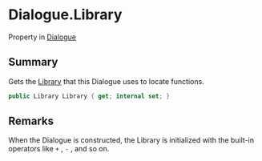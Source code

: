 # Dialogue.Library

Property in [Dialogue](/docs/api/csharp/yarn.dialogue.md)

## Summary


Gets the  [Library](yarn.library.md)  that this Dialogue uses to
locate functions.


```csharp
public Library Library { get; internal set; }
```

## Remarks


When the Dialogue is constructed, the Library is initialized with
the built-in operators like  `+` ,  `-` , and so on.



